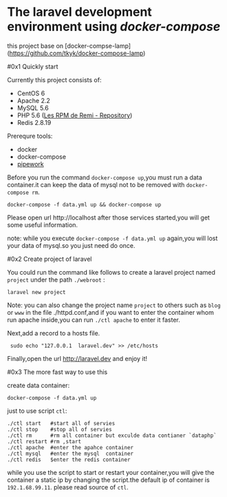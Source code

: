 # The laravel development environment using  *docker-compose*

this project base on [docker-compse-lamp] (https://github.com/tkyk/docker-compose-lamp)


#0x1 Quickly start

Currently this project consists of:

- CentOS 6
- Apache 2.2
- MySQL 5.6
- PHP 5.6 ([Les RPM de Remi - Repository](http://rpms.famillecollet.com/))
- Redis 2.8.19

Prerequre tools:

- docker
- docker-compose
- [pipework](https://github.com/jpetazzo/pipework)

Before you run the command  `docker-compose up`,you must run a data container.it can keep the data of mysql not to be removed with `docker-compose rm`.

    docker-compose -f data.yml up && docker-compose up

Please open url http://localhost after those services started,you  will get some useful information.

note:
     while you execute `docker-compose -f data.yml up` again,you will lost your data of mysql.so you just need do once.
     

#0x2 Create project of laravel

You could run the command like follows to create a laravel project named `project` under the path `./webroot` :

    laravel new project

Note: you can also change the project name `project` to others such as `blog` or `www` in the file ./httpd.conf,and if you want to enter the container whom run apache inside,you can run `./ctl apache` to enter it faster.

Next,add a record to a hosts file.

     sudo echo "127.0.0.1  laravel.dev" >> /etc/hosts


Finally,open the url http://laravel.dev and enjoy it!

#0x3 The more fast way to use this

create data container:

    docker-compose -f data.yml up

just to use script `ctl`:
	
    ./ctl start   #start all of servies
    ./ctl stop    #stop all of servies
    ./ctl rm      #rm all container but exculde data contianer `dataphp`
    ./ctl restart #rm ,start
    ./ctl apache  #enter the apahce container
    ./ctl mysql   #enter the mysql  container
    ./ctl redis   $enter the redis container

while you use the script to start or restart your container,you will give the container a static ip by changing the script.the default ip of container is `192.1.68.99.11`. please read source of `ctl`.
